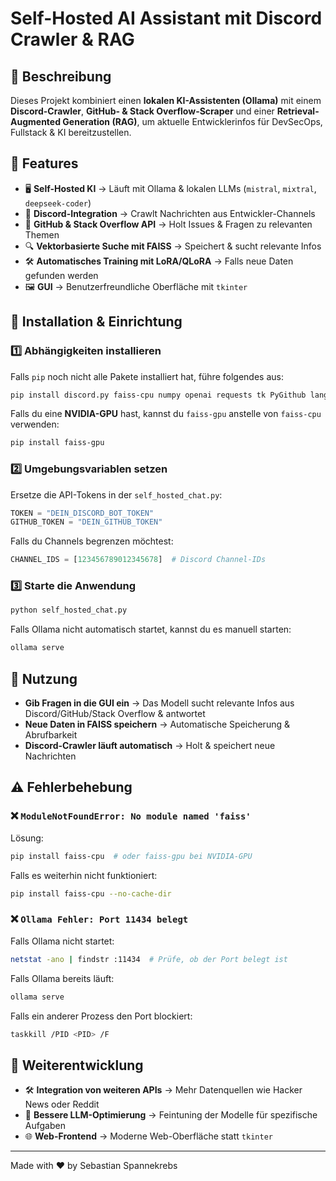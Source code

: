 # Self-Hosted AI Assistant mit Discord Crawler & RAG

## 📌 Beschreibung
Dieses Projekt kombiniert einen **lokalen KI-Assistenten (Ollama)** mit einem **Discord-Crawler**, **GitHub- & Stack Overflow-Scraper** und einer **Retrieval-Augmented Generation (RAG)**, um aktuelle Entwicklerinfos für DevSecOps, Fullstack & KI bereitzustellen.

## 🚀 Features
- 🖥 **Self-Hosted KI** → Läuft mit Ollama & lokalen LLMs (`mistral`, `mixtral`, `deepseek-coder`)
- 🤖 **Discord-Integration** → Crawlt Nachrichten aus Entwickler-Channels
- 📝 **GitHub & Stack Overflow API** → Holt Issues & Fragen zu relevanten Themen
- 🔍 **Vektorbasierte Suche mit FAISS** → Speichert & sucht relevante Infos
- 🛠 **Automatisches Training mit LoRA/QLoRA** → Falls neue Daten gefunden werden
- 🖼 **GUI** → Benutzerfreundliche Oberfläche mit `tkinter`

## 📂 Installation & Einrichtung
### **1️⃣ Abhängigkeiten installieren**
Falls `pip` noch nicht alle Pakete installiert hat, führe folgendes aus:
```sh
pip install discord.py faiss-cpu numpy openai requests tk PyGithub langchain
```
Falls du eine **NVIDIA-GPU** hast, kannst du `faiss-gpu` anstelle von `faiss-cpu` verwenden:
```sh
pip install faiss-gpu
```

### **2️⃣ Umgebungsvariablen setzen**
Ersetze die API-Tokens in der `self_hosted_chat.py`:
```python
TOKEN = "DEIN_DISCORD_BOT_TOKEN"
GITHUB_TOKEN = "DEIN_GITHUB_TOKEN"
```
Falls du Channels begrenzen möchtest:
```python
CHANNEL_IDS = [123456789012345678]  # Discord Channel-IDs
```

### **3️⃣ Starte die Anwendung**
```sh
python self_hosted_chat.py
```
Falls Ollama nicht automatisch startet, kannst du es manuell starten:
```sh
ollama serve
```

## 📖 Nutzung
- **Gib Fragen in die GUI ein** → Das Modell sucht relevante Infos aus Discord/GitHub/Stack Overflow & antwortet
- **Neue Daten in FAISS speichern** → Automatische Speicherung & Abrufbarkeit
- **Discord-Crawler läuft automatisch** → Holt & speichert neue Nachrichten

## ⚠ Fehlerbehebung
### ❌ `ModuleNotFoundError: No module named 'faiss'`
Lösung:
```sh
pip install faiss-cpu  # oder faiss-gpu bei NVIDIA-GPU
```
Falls es weiterhin nicht funktioniert:
```sh
pip install faiss-cpu --no-cache-dir
```

### ❌ `Ollama Fehler: Port 11434 belegt`
Falls Ollama nicht startet:
```sh
netstat -ano | findstr :11434  # Prüfe, ob der Port belegt ist
```
Falls Ollama bereits läuft:
```sh
ollama serve
```
Falls ein anderer Prozess den Port blockiert:
```sh
taskkill /PID <PID> /F
```

## 📌 Weiterentwicklung
- 🛠 **Integration von weiteren APIs** → Mehr Datenquellen wie Hacker News oder Reddit
- 🧠 **Bessere LLM-Optimierung** → Feintuning der Modelle für spezifische Aufgaben
- 🌐 **Web-Frontend** → Moderne Web-Oberfläche statt `tkinter`

---
Made with ❤️ by Sebastian Spannekrebs

